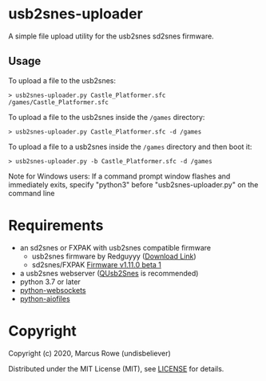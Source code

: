 usb2snes-uploader
=================

A simple file upload utility for the usb2snes sd2snes firmware.


Usage
-----

To upload a file to the usb2snes:

    > usb2snes-uploader.py Castle_Platformer.sfc /games/Castle_Platformer.sfc


To upload a file to the usb2snes inside the `/games` directory:

    > usb2snes-uploader.py Castle_Platformer.sfc -d /games


To upload a file to a usb2snes inside the `/games` directory and then boot it:

    > usb2snes-uploader.py -b Castle_Platformer.sfc -d /games

Note for Windows users: If a command prompt window flashes and immediately exits, specify "python3" before "usb2snes-uploader.py" on the command line


Requirements
============

 * an sd2snes or FXPAK with usb2snes compatible firmware
    * usb2snes firmware by Redguyyy ([Download Link](https://github.com/RedGuyyyy/sd2snes/releases/))
    * sd2snes/FXPAK [Firmware v1.11.0 beta 1](https://sd2snes.de/blog/archives/1157)
 * a usb2snes webserver ([QUsb2Snes](https://skarsnik.github.io/QUsb2snes/) is recommended)
 * python 3.7 or later
 * [python-websockets](https://github.com/aaugustin/websockets)
 * [python-aiofiles](https://github.com/Tinche/aiofiles)



Copyright
=========

Copyright (c) 2020, Marcus Rowe (undisbeliever)

Distributed under the MIT License (MIT), see [LICENSE](LICENSE) for details.

